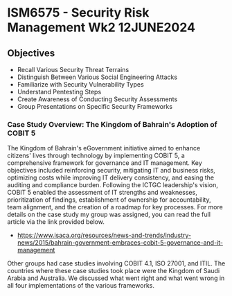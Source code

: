 # ISM6575 - Security Risk Management Wk2 12JUNE2024

## Objectives
- Recall Various Security Threat Terrains
- Distinguish Between Various Social Engineering Attacks
- Familiarize with Security Vulnerability Types
- Understand Pentesting Steps
- Create Awareness of Conducting Security Assessments
- Group Presentations on Specific Security Frameworks

### Case Study Overview: The Kingdom of Bahrain's Adoption of COBIT 5

The Kingdom of Bahrain's eGovernment initiative aimed to enhance citizens' lives through technology by implementing COBIT 5, a comprehensive framework for governance and IT management. Key objectives included reinforcing security, mitigating IT and business risks, optimizing costs while improving IT delivery consistency, and easing the auditing and compliance burden. Following the ICTGC leadership's vision, COBIT 5 enabled the assessment of IT strengths and weaknesses, prioritization of findings, establishment of ownership for accountability, team alignment, and the creation of a roadmap for key processes.
For more details on the case study my group was assigned, you can read the full article via the link provided below.
- https://www.isaca.org/resources/news-and-trends/industry-news/2015/bahrain-government-embraces-cobit-5-governance-and-it-management
<div>
Other groups had case studies involving COBIT 4.1, ISO 27001, and ITIL. The countries where these case studies took place were the Kingdom of Saudi Arabia and Australia. We discussed what went right and what went wrong in all four implementations of the various frameworks.
